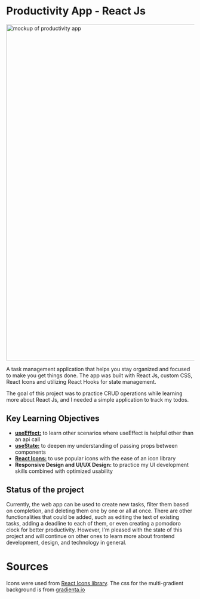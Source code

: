 # Productivity App - React Js

<img src="https://github.com/nldanne/productivity-app/blob/master/docs/todo-app-thumbnail.jpg" alt="mockup of productivity app" width="900">

A task management application that helps you stay organized and focused to make you get things done.
The app was built with React Js, custom CSS, React Icons and utilizing React Hooks for state management.

The goal of this project was to practice CRUD operations while learning more about React Js, and I needed a simple application to track my todos.


## Key Learning Objectives
* [**useEffect:**](https://reactjs.org/docs/hooks-reference.html#useeffect) to learn other scenarios where useEffect is helpful other than an api call
* [**useState:**](https://reactjs.org/docs/hooks-reference.html#usestate) to deepen my understanding of passing props between components
* [**React Icons:**](https://react-icons.github.io/react-icons/) to use popular icons with the ease of an icon library
* **Responsive Design and UI/UX Design:** to practice my UI development skills combined with optimized usability


## Status of the project
Currently, the web app can be used to create new tasks, filter them based on completion, and deleting them one by one or all at once.
There are other functionalities that could be added, such as editing the text of existing tasks, adding a deadline to each of them, or even creating a pomodoro clock for better productivity. However, I'm pleased with the state of this project and will continue on other ones to learn more about frontend development, design, and technology in general. 


# Sources 
Icons were used from [React Icons library](https://react-icons.github.io/react-icons/). The css for the multi-gradient background is from [gradienta.io](https://gradienta.io/)

